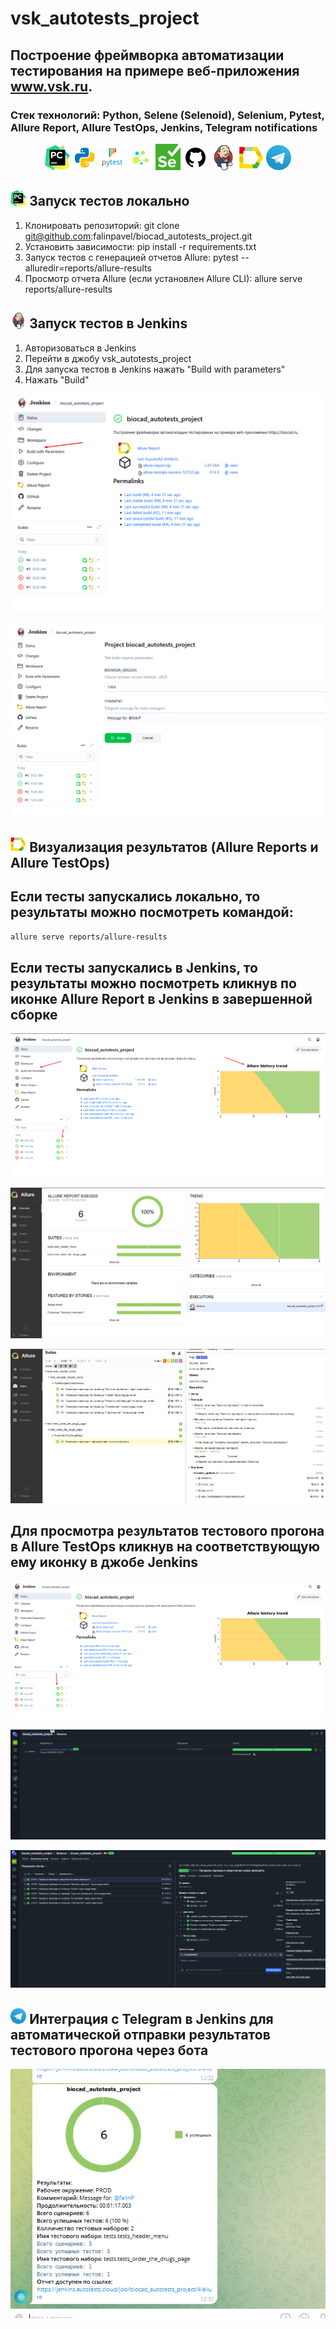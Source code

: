 # vsk_autotests_project

## Построение фреймворка автоматизации тестирования на примере веб-приложения www.vsk.ru. 

### Стек технологий: Python, Selene (Selenoid), Selenium, Pytest, Allure Report, Allure TestOps, Jenkins, Telegram notifications

<p  align="center">
  <code><img width="8%" title="Pycharm" src="resources/images/logo/pycharm.png" alt="pycharm"></code>
  <code><img width="8%" title="Python" src="resources/images/logo/python.png" alt="python"></code>
  <code><img width="8%" title="Pytest" src="resources/images/logo/pytest.png" alt="pytest"></code>
  <code><img width="8%" title="Selene" src="resources/images/logo/selene.png" alt="selene"></code>
  <code><img width="8%" title="Selenium" src="resources/images/logo/selenium.png" alt="selenium"></code>
  <code><img width="8%" title="GitHub" src="resources/images/logo/github.png" alt="github"></code>
  <code><img width="8%" title="Jenkins" src="resources/images/logo/jenkins.png" alt="jenkins"></code>
  <code><img width="8%" title="Allure Report" src="resources/images/logo/allure_report.png" alt="allure"></code>
  <code><img width="8%" title="Telegram" src="resources/images/logo/tg.png" alt="telegram"></code>
</p>

## <img width="5%" title="pycharm" src="resources/images/logo/pycharm.png"> Запуск тестов локально

1) Клонировать репозиторий: git clone git@github.com:falinpavel/biocad_autotests_project.git
2) Установить зависимости: pip install -r requirements.txt
3) Запуск тестов с генерацией отчетов Allure: pytest --alluredir=reports/allure-results
4) Просмотр отчета Allure (если установлен Allure CLI): allure serve reports/allure-results

## <img width="5%" title="jenkins" src="resources/images/logo/jenkins.png"> Запуск тестов в Jenkins

1) Авторизоваться в Jenkins
2) Перейти в джобу vsk_autotests_project
3) Для запуска тестов в Jenkins нажать "Build with parameters"
4) Нажать "Build"

<p><img title="jenkins_build" src="resources/images/screenshot/jenkins_build_1.png"></p>
<p><img title="jenkins_build" src="resources/images/screenshot/jenkins_build_2.png"></p>

## <img width="5%" title="allure" src="resources/images/logo/allure_report.png"> Визуализация результатов (Allure Reports и Allure TestOps)

## Если тесты запускались локально, то результаты можно посмотреть командой: 

```bash
allure serve reports/allure-results
```
## Если тесты запускались в Jenkins, то результаты можно посмотреть кликнув по иконке Allure Report в Jenkins в завершенной сборке

<p><img title="allure" src="resources/images/screenshot/allure_report_in_jenkins_1.png"></p>
<p><img title="allure" src="resources/images/screenshot/allure_report_in_jenkins_2.png"></p>
<p><img title="allure" src="resources/images/screenshot/allure_report_in_jenkins_3.png"></p>

## Для просмотра результатов тестового прогона в Allure TestOps кликнув на соответствующую ему иконку в джобе Jenkins

<p><img title="allure_testops" src="resources/images/screenshot/allure_testops_in_jenkins_1.png"></p>
<p><img title="allure_testops" src="resources/images/screenshot/allure_testops_in_jenkins_2.png"></p>
<p><img title="allure_testops" src="resources/images/screenshot/allure_testops_in_jenkins_3.png"></p>

## <img width="5%" title="tg" src="resources/images/logo/tg.png"> Интеграция с Telegram в Jenkins для автоматической отправки результатов тестового прогона через бота

<p><img title="telegram" src="resources/images/screenshot/telegram_1.png"></p>
